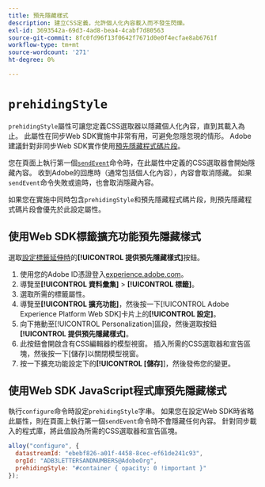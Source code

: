 ```yaml
---
title: 預先隱藏樣式
description: 建立CSS定義，允許個人化內容載入而不發生閃爍。
exl-id: 3693542a-69d3-4ad8-bea4-4cabf7d80563
source-git-commit: 8fc0fd96f13f0642f7671d0e0f4ecfae8ab6761f
workflow-type: tm+mt
source-wordcount: '271'
ht-degree: 0%

---
```


# `prehidingStyle`

`prehidingStyle`屬性可讓您定義CSS選取器以隱藏個人化內容，直到其載入為止。 此屬性在同步Web SDK實施中非常有用，可避免忽隱忽現的情形。 Adobe建議針對非同步Web SDK實作使用[預先隱藏程式碼片段](../../personalization/manage-flicker.md)。

您在頁面上執行第一個[`sendEvent`](../sendevent/overview.md)命令時，在此屬性中定義的CSS選取器會開始隱藏內容。 收到Adobe的回應時（通常包括個人化內容），內容會取消隱藏。 如果`sendEvent`命令失敗或逾時，也會取消隱藏內容。

如果您在實施中同時包含`prehidingStyle`和預先隱藏程式碼片段，則預先隱藏程式碼片段會優先於此設定屬性。

## 使用Web SDK標籤擴充功能預先隱藏樣式

選取[設定標籤延伸時](/help/tags/extensions/client/web-sdk/web-sdk-extension-configuration.md)的&#x200B;**[!UICONTROL 提供預先隱藏樣式]**&#x200B;按鈕。

1. 使用您的Adobe ID憑證登入[experience.adobe.com](https://experience.adobe.com)。
1. 導覽至&#x200B;**[!UICONTROL 資料彙集]** > **[!UICONTROL 標籤]**。
1. 選取所需的標籤屬性。
1. 導覽至&#x200B;**[!UICONTROL 擴充功能]**，然後按一下[!UICONTROL Adobe Experience Platform Web SDK]卡片上的&#x200B;**[!UICONTROL 設定]**。
1. 向下捲動至[!UICONTROL Personalization]區段，然後選取按鈕&#x200B;**[!UICONTROL 提供預先隱藏樣式]**。
1. 此按鈕會開啟含有CSS編輯器的模型視窗。 插入所需的CSS選取器和宣告區塊，然後按一下[儲存]以關閉模型視窗。**&#x200B;**
1. 按一下擴充功能設定下的&#x200B;**[!UICONTROL [儲存]**]，然後發佈您的變更。

## 使用Web SDK JavaScript程式庫預先隱藏樣式

執行`configure`命令時設定`prehidingStyle`字串。 如果您在設定Web SDK時省略此屬性，則在頁面上執行第一個`sendEvent`命令時不會隱藏任何內容。 針對同步載入的程式庫，將此值設為所需的CSS選取器和宣告區塊。

```js
alloy("configure", {
  datastreamId: "ebebf826-a01f-4458-8cec-ef61de241c93",
  orgId: "ADB3LETTERSANDNUMBERS@AdobeOrg",
  prehidingStyle: "#container { opacity: 0 !important }"
});
```
